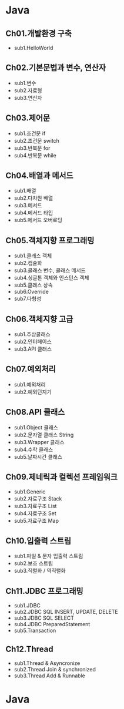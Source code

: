 # Java

## Ch01.개발환경 구축
 - sub1.HelloWorld

## Ch02.기본문법과 변수, 연산자
 - sub1.변수
 - sub2.자료형
 - sub3.연산자

## Ch03.제어문
 - sub1.조건문 if
 - sub2.조건문 switch
 - sub3.반복문 for
 - sub4.반복문 while

## Ch04.배열과 메서드
 - sub1.배열
 - sub2.다차원 배열
 - sub3.메서드
 - sub4.메서드 타입
 - sub5.메서드 오버로딩

## Ch05.객체지향 프로그래밍
 - sub1.클래스 객체
 - sub2.캡슐화
 - sub3.클래스 변수, 클래스 메서드
 - sub4.싱글톤 객체와 인스턴스 객체
 - sub5.클래스 상속
 - sub6.Override
 - sub7.다형성

## Ch06.객체지향 고급
 - sub1.추상클래스
 - sub2.인터페이스
 - sub3.API 클래스

## Ch07.예외처리
 - sub1.예외처리
 - sub2.예외던지기

## Ch08.API 클래스
 - sub1.Object 클래스
 - sub2.문자열 클래스 String
 - sub3.Wrapper 클래스
 - sub4.수학 클래스
 - sub5.날짜시간 클래스

## Ch09.제네릭과 컬렉션 프레임워크
 - sub1.Generic
 - sub2.자료구조 Stack
 - sub3.자료구조 List
 - sub4.자료구조 Set
 - sub5.자료구조 Map

## Ch10.입출력 스트림
 - sub1.파일 & 문자 입출력 스트림
 - sub2.보조 스트림
 - sub3.직렬화 / 역직렬화

## Ch11.JDBC 프로그래밍
 - sub1.JDBC
 - sub2.JDBC SQL INSERT, UPDATE, DELETE
 - sub3.JDBC SQL SELECT
 - sub4.JDBC PreparedStatement
 - sub5.Transaction

## Ch12.Thread
 - sub1.Thread & Asyncronize
 - sub2.Thread Join & synchronized
 - sub3.Thread Add & Runnable
# Java
